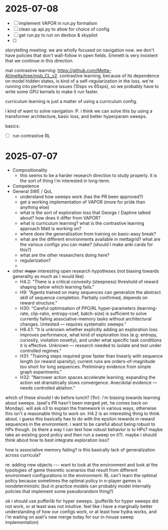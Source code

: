 # 2025-07-08

- [ ] implement VAPOR in run.py formalism
- [ ] clean up api.py to allow for choice of config
- [ ] get run.py to run on devbox & skypilot
- [ ]

storytelling meeting: we are wholly focused on navigation now. we don't have policies that don't wall-follow in open fields. Emmett is very insistent that we continue in this direction.

mat contrastive learning: https://github.com/Metta-AI/metta/tree/msb_CL_v2. contrastive learning, because of its dependence on model hidden states, is kind of a self-regularization in the loss. we're running into performance issues (10sps vs 65sps), so we probably have to write some GPU kernels to make it run faster.

curriculum learning is just a matter of using a curriculum config.

i kind of want to solve navigation :P. i think we can solve this by using a transformer architecture, basic loss, and better hyperparam sweeps.

basics:
- [ ] run contrastive RL 


# 2025-07-07

- Compositionality
	- this seems to be a harder research direction to study properly. it is the sort of thing i'm interested in long-term.
- Competence
- General SWE / QoL
	- understand how sweeps work (has the PR been approved?)
	- get a working implementation of VAPOR (more for pride than anything else)
	- what is the sort of exploration loss that George / Daphne talked about? how does it differ from VAPOR?
	- what is curriculum learning? what is the contrastive learning approach Matt is working on?
	- where does the generalization from training on basic-easy break?
	- what are the different environments available in mettagrid? what are the various configs you can make? (should I make anki cards for this?)
	- what are the other researchers doing here?
	- regularization?
	-
- other ~~major~~ interesting open research hypotheses (not biasing towards generality as much as I would like)
	- H4.2: "There is a critical convexity (steepness) threshold of reward shaping below which learning fails."
	- H9: "Agents trained on many sequences can generalize the abstract skill of sequence completion. Partially confirmed, depends on reward structure."
	- H30: "Careful optimisation of PPO/RL hyper-parameters (learning-rate, clip-ratio, entropy-coef, batch-size) is sufficient to solve currently failing associative-memory tasks without architectural changes. Untested — requires systematic sweeps."
	- H8.4.1: "It is unknown whether explicitly adding an exploration loss improves performance, what kind of exploration loss (e.g. entropy, curiosity, visitation novelty), and under what specific task conditions it is effective. Unknown — research needed to isolate and test under controlled regimes."
	- H31: "Training steps required grow faster than linearly with sequence length (or reward sparsity); current runs are orders-of-magnitude too short for long sequences. Preliminary evidence from simple graph experiments."
	- H32: "Narrower action spaces accelerate learning; expanding the action set dramatically slows convergence. Anecdotal evidence — needs controlled ablation."

which of these should I do before lunch? (1hr). i'm biasing towards learning about sweeps. (axel's PR hasn't been merged yet, he comes back on Monday). will ask o3 to explain the framework in various ways, otherwise this isn't a reasonable thing to work on. H4.2 is an interesting thing to think about. i guess this basically has to do with the epsilon rewards in reward sequences in the environment. i want to be careful about being robust to HPs though. (is there a way I can test how robust behavior is to HPs? maybe take an existing good policy and then run a sweep on it?). maybe i should think about how to best integrate exploration loss?

how is associative memory failing? is this basically lack of generalization across curricula?

re: adding new objects --- want to look at the environment and look at the typologies of game theoretic scenarios that result from different environment configurations in the environment. RL can't learn the optimal policy because sometimes the optimal policy in n-player games is nondeterministic (but in practice models can probably model internally policies that implement some pseudorandom thing?)

ok i should use pufferlib for hyper sweeps. (pufferlib for hyper sweeps did not work, or at least was not intuitive. feel like i have a marginally better understanding of how our configs work, or at least how hydra works, and i'm waiting on axel's new merge today for our in-house sweep implementation)


